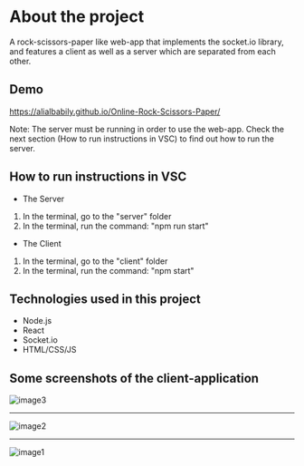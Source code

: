 # About the project
A rock-scissors-paper like web-app that implements the socket.io library, and features a client as well as a server which are separated from each other.

## Demo
https://alialbabily.github.io/Online-Rock-Scissors-Paper/

Note: The server must be running in order to use the web-app. Check the next section (How to run instructions in VSC) to find out how to run the server.  

## How to run instructions in VSC
- The Server
 1. In the terminal, go to the "server" folder
 2. In the terminal, run the command: "npm run start"
 
- The Client
 1. In the terminal, go to the "client" folder
 2. In the terminal, run the command: "npm start"
 
 ## Technologies used in this project
 - Node.js
 - React
 - Socket.io
 - HTML/CSS/JS

## Some screenshots of the client-application
![image3](https://user-images.githubusercontent.com/32642133/185791673-2286e459-1f05-4150-8c9f-7c2b4a22b00b.png)
___
![image2](https://user-images.githubusercontent.com/32642133/185791718-e4c2a282-ab1a-444b-98ee-e132f832c766.png)
___
![image1](https://user-images.githubusercontent.com/32642133/185791775-5773b437-43c2-4ed6-b7b4-b7ada65d32e0.png)

